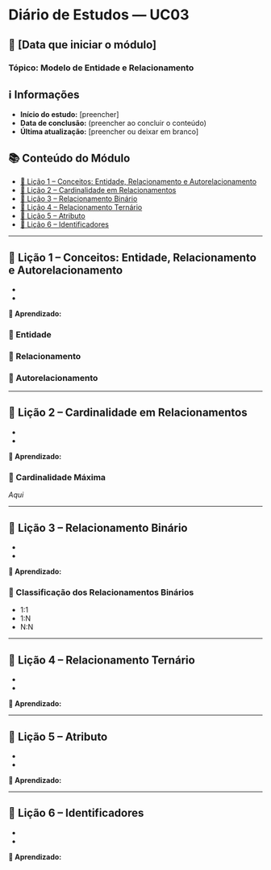 # Diário de Estudos — UC03

## 📅 [Data que iniciar o módulo]

### Tópico: Modelo de Entidade e Relacionamento

## ℹ️ Informações

- **Início do estudo:** [preencher]  
- **Data de conclusão:** (preencher ao concluir o conteúdo)  
- **Última atualização:** [preencher ou deixar em branco]

## 📚 Conteúdo do Módulo

- [📘 Lição 1 – Conceitos: Entidade, Relacionamento e Autorelacionamento](#-lição-1--conceitos-entidade-relacionamento-e-autorelacionamento)
- [📘 Lição 2 – Cardinalidade em Relacionamentos](#-lição-2--cardinalidade-em-relacionamentos)
- [📘 Lição 3 – Relacionamento Binário](#-lição-3--relacionamento-binário)
- [📘 Lição 4 – Relacionamento Ternário](#-lição-4--relacionamento-ternário)
- [📘 Lição 5 – Atributo](#-lição-5--atributo)
- [📘 Lição 6 – Identificadores](#-lição-6--identificadores)

---

## 📘 Lição 1 – Conceitos: Entidade, Relacionamento e Autorelacionamento

-
-

**🧠 Aprendizado:**  

### 🔷 Entidade  

### 🔗 Relacionamento  

### 🔁 Autorelacionamento  


---

## 📘 Lição 2 – Cardinalidade em Relacionamentos

-
-

**🧠 Aprendizado:**  

### 📏 Cardinalidade Máxima  
*Aqui*

---

## 📘 Lição 3 – Relacionamento Binário

-
-

**🧠 Aprendizado:**

### 🧮 Classificação dos Relacionamentos Binários  
- 1:1  
- 1:N  
- N:N  

---

## 📘 Lição 4 – Relacionamento Ternário

-
-

**🧠 Aprendizado:**  


---

## 📘 Lição 5 – Atributo

-
-

**🧠 Aprendizado:**  


---

## 📘 Lição 6 – Identificadores

-
-

**🧠 Aprendizado:**  

